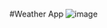 #Weather App
![image](https://github.com/user-attachments/assets/d19acfe6-95ab-4dcf-a917-bcefdc86131d)
